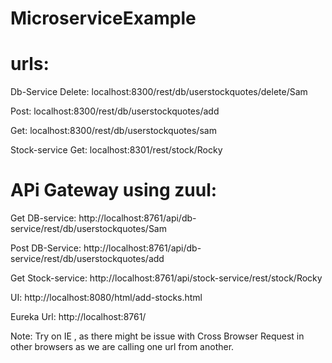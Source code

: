 # MicroserviceExample


# urls:

Db-Service
Delete: localhost:8300/rest/db/userstockquotes/delete/Sam 

Post: localhost:8300/rest/db/userstockquotes/add 

Get: localhost:8300/rest/db/userstockquotes/sam 

Stock-service
Get: localhost:8301/rest/stock/Rocky

# APi Gateway using zuul:
Get DB-service: http://localhost:8761/api/db-service/rest/db/userstockquotes/Sam

Post DB-Service: http://localhost:8761/api/db-service/rest/db/userstockquotes/add

Get Stock-service: http://localhost:8761/api/stock-service/rest/stock/Rocky

UI:
http://localhost:8080/html/add-stocks.html

Eureka Url:
http://localhost:8761/


Note: Try on IE , as there might be issue with Cross Browser Request in other browsers as we are calling one url from another.
